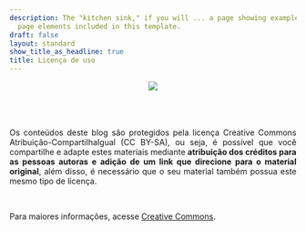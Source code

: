 ```yaml
---
description: The "kitchen sink," if you will ... a page showing examples of type and
  page elements included in this template.
draft: false
layout: standard
show_title_as_headline: true
title: Licença de uso
---
```


<center><img src="https://mirrors.creativecommons.org/presskit/buttons/88x31/png/by-sa.png"></center>

<br>
<br>
<br>

<div style="text-align: justify">

<p>Os conteúdos deste blog são protegidos pela licença Creative Commons Atribuição-CompartilhaIgual (CC BY-SA), ou seja, é possível que você compartilhe e adapte estes materiais mediante <b>atribuição dos créditos para as pessoas autoras e adição de um link que direcione para o material original</b>, além disso, é necessário que o seu material também possua este mesmo tipo de licença.</p>

<br>

<p>Para maiores informações, acesse <a href='https://br.creativecommons.net/licencas/'>Creative Commons</a>.</p>
